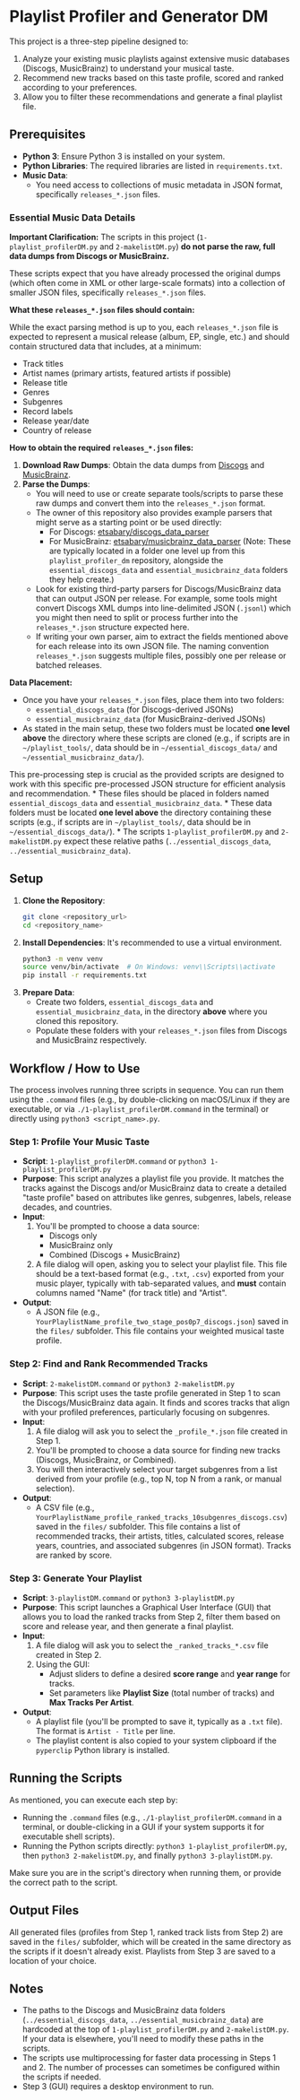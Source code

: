 # Playlist Profiler and Generator DM

This project is a three-step pipeline designed to:
1. Analyze your existing music playlists against extensive music databases (Discogs, MusicBrainz) to understand your musical taste.
2. Recommend new tracks based on this taste profile, scored and ranked according to your preferences.
3. Allow you to filter these recommendations and generate a final playlist file.

## Prerequisites

*   **Python 3**: Ensure Python 3 is installed on your system.
*   **Python Libraries**: The required libraries are listed in `requirements.txt`.
*   **Music Data**:
    *   You need access to collections of music metadata in JSON format, specifically `releases_*.json` files.

### Essential Music Data Details

**Important Clarification:** The scripts in this project (`1-playlist_profilerDM.py` and `2-makelistDM.py`) **do not parse the raw, full data dumps from Discogs or MusicBrainz.**

These scripts expect that you have already processed the original dumps (which often come in XML or other large-scale formats) into a collection of smaller JSON files, specifically `releases_*.json` files.

**What these `releases_*.json` files should contain:**

While the exact parsing method is up to you, each `releases_*.json` file is expected to represent a musical release (album, EP, single, etc.) and should contain structured data that includes, at a minimum:

*   Track titles
*   Artist names (primary artists, featured artists if possible)
*   Release title
*   Genres
*   Subgenres
*   Record labels
*   Release year/date
*   Country of release

**How to obtain the required `releases_*.json` files:**

1.  **Download Raw Dumps**: Obtain the data dumps from [Discogs](https://data.discogs.com/) and [MusicBrainz](https://musicbrainz.org/doc/MusicBrainz_Database/Download).
2.  **Parse the Dumps**:
    *   You will need to use or create separate tools/scripts to parse these raw dumps and convert them into the `releases_*.json` format.
    *   The owner of this repository also provides example parsers that might serve as a starting point or be used directly:
        *   For Discogs: [etsabary/discogs_data_parser](https://github.com/etsabary/discogs_data_parser)
        *   For MusicBrainz: [etsabary/musicbrainz_data_parser](https://github.com/etsabary/musicbrainz_data_parser)
        (Note: These are typically located in a folder one level up from this `playlist_profiler_dm` repository, alongside the `essential_discogs_data` and `essential_musicbrainz_data` folders they help create.)
    *   Look for existing third-party parsers for Discogs/MusicBrainz data that can output JSON per release. For example, some tools might convert Discogs XML dumps into line-delimited JSON (`.jsonl`) which you might then need to split or process further into the `releases_*.json` structure expected here.
    *   If writing your own parser, aim to extract the fields mentioned above for each release into its own JSON file. The naming convention `releases_*.json` suggests multiple files, possibly one per release or batched releases.

**Data Placement:**

*   Once you have your `releases_*.json` files, place them into two folders:
    *   `essential_discogs_data` (for Discogs-derived JSONs)
    *   `essential_musicbrainz_data` (for MusicBrainz-derived JSONs)
*   As stated in the main setup, these two folders must be located **one level above** the directory where these scripts are cloned (e.g., if scripts are in `~/playlist_tools/`, data should be in `~/essential_discogs_data/` and `~/essential_musicbrainz_data/`).

This pre-processing step is crucial as the provided scripts are designed to work with this specific pre-processed JSON structure for efficient analysis and recommendation.
    *   These files should be placed in folders named `essential_discogs_data` and `essential_musicbrainz_data`.
    *   These data folders must be located **one level above** the directory containing these scripts (e.g., if scripts are in `~/playlist_tools/`, data should be in `~/essential_discogs_data/`).
    *   The scripts `1-playlist_profilerDM.py` and `2-makelistDM.py` expect these relative paths (`../essential_discogs_data`, `../essential_musicbrainz_data`).

## Setup

1.  **Clone the Repository**:
    ```bash
    git clone <repository_url>
    cd <repository_name>
    ```
2.  **Install Dependencies**:
    It's recommended to use a virtual environment.
    ```bash
    python3 -m venv venv
    source venv/bin/activate  # On Windows: venv\\Scripts\\activate
    pip install -r requirements.txt
    ```
3.  **Prepare Data**:
    *   Create two folders, `essential_discogs_data` and `essential_musicbrainz_data`, in the directory **above** where you cloned this repository.
    *   Populate these folders with your `releases_*.json` files from Discogs and MusicBrainz respectively.

## Workflow / How to Use

The process involves running three scripts in sequence. You can run them using the `.command` files (e.g., by double-clicking on macOS/Linux if they are executable, or via `./1-playlist_profilerDM.command` in the terminal) or directly using `python3 <script_name>.py`.

### Step 1: Profile Your Music Taste

*   **Script**: `1-playlist_profilerDM.command` or `python3 1-playlist_profilerDM.py`
*   **Purpose**: This script analyzes a playlist file you provide. It matches the tracks against the Discogs and/or MusicBrainz data to create a detailed "taste profile" based on attributes like genres, subgenres, labels, release decades, and countries.
*   **Input**:
    1.  You'll be prompted to choose a data source:
        *   Discogs only
        *   MusicBrainz only
        *   Combined (Discogs + MusicBrainz)
    2.  A file dialog will open, asking you to select your playlist file. This file should be a text-based format (e.g., `.txt`, `.csv`) exported from your music player, typically with tab-separated values, and **must** contain columns named "Name" (for track title) and "Artist".
*   **Output**:
    *   A JSON file (e.g., `YourPlaylistName_profile_two_stage_pos0p7_discogs.json`) saved in the `files/` subfolder. This file contains your weighted musical taste profile.

### Step 2: Find and Rank Recommended Tracks

*   **Script**: `2-makelistDM.command` or `python3 2-makelistDM.py`
*   **Purpose**: This script uses the taste profile generated in Step 1 to scan the Discogs/MusicBrainz data again. It finds and scores tracks that align with your profiled preferences, particularly focusing on subgenres.
*   **Input**:
    1.  A file dialog will ask you to select the `_profile_*.json` file created in Step 1.
    2.  You'll be prompted to choose a data source for finding new tracks (Discogs, MusicBrainz, or Combined).
    3.  You will then interactively select your target subgenres from a list derived from your profile (e.g., top N, top N from a rank, or manual selection).
*   **Output**:
    *   A CSV file (e.g., `YourPlaylistName_profile_ranked_tracks_10subgenres_discogs.csv`) saved in the `files/` subfolder. This file contains a list of recommended tracks, their artists, titles, calculated scores, release years, countries, and associated subgenres (in JSON format). Tracks are ranked by score.

### Step 3: Generate Your Playlist

*   **Script**: `3-playlistDM.command` or `python3 3-playlistDM.py`
*   **Purpose**: This script launches a Graphical User Interface (GUI) that allows you to load the ranked tracks from Step 2, filter them based on score and release year, and then generate a final playlist.
*   **Input**:
    1.  A file dialog will ask you to select the `_ranked_tracks_*.csv` file created in Step 2.
    2.  Using the GUI:
        *   Adjust sliders to define a desired **score range** and **year range** for tracks.
        *   Set parameters like **Playlist Size** (total number of tracks) and **Max Tracks Per Artist**.
*   **Output**:
    *   A playlist file (you'll be prompted to save it, typically as a `.txt` file). The format is `Artist - Title` per line.
    *   The playlist content is also copied to your system clipboard if the `pyperclip` Python library is installed.

## Running the Scripts

As mentioned, you can execute each step by:
*   Running the `.command` files (e.g., `./1-playlist_profilerDM.command` in a terminal, or double-clicking in a GUI if your system supports it for executable shell scripts).
*   Running the Python scripts directly: `python3 1-playlist_profilerDM.py`, then `python3 2-makelistDM.py`, and finally `python3 3-playlistDM.py`.

Make sure you are in the script's directory when running them, or provide the correct path to the script.

## Output Files

All generated files (profiles from Step 1, ranked track lists from Step 2) are saved in the `files/` subfolder, which will be created in the same directory as the scripts if it doesn't already exist. Playlists from Step 3 are saved to a location of your choice.

## Notes

*   The paths to the Discogs and MusicBrainz data folders (`../essential_discogs_data`, `../essential_musicbrainz_data`) are hardcoded at the top of `1-playlist_profilerDM.py` and `2-makelistDM.py`. If your data is elsewhere, you'll need to modify these paths in the scripts.
*   The scripts use multiprocessing for faster data processing in Steps 1 and 2. The number of processes can sometimes be configured within the scripts if needed.
*   Step 3 (GUI) requires a desktop environment to run.
